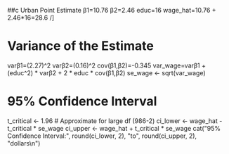 ##c
Urban Point Estimate
β1=10.76
β2=2.46
educ=16
wage_hat=10.76 + 2.46*16=28.6
/]

# Variance of the Estimate
varβ1=(2.27)^2
varβ2=(0.16)^2
cov(β1,β2)=-0.345
var_wage=varβ1 + (educ^2) * varβ2 + 2 * educ * cov(β1,β2)
se_wage <- sqrt(var_wage)

# 95% Confidence Interval
t_critical <- 1.96  # Approximate for large df (986-2)
ci_lower <- wage_hat - t_critical * se_wage
ci_upper <- wage_hat + t_critical * se_wage
cat("95% Confidence Interval:", round(ci_lower, 2), "to", round(ci_upper, 2), "dollars\n")

